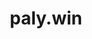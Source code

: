---
layout: project
order: 8
title: paly.win
desc: A blazing fast redesign of Palo Alto High's website.
type: Projects
language: "HTML/CSS"
large_image_url: "/assets/images/projects/home-page/paly-win@2x.png"
small_image_url: "/assets/images/projects/home-page/paly-win@1x.png"
link: "https://paly.win"
github_link: "https://github.com/oliviachang29/paly.win"
---